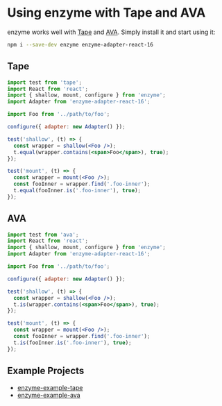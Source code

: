 # Using enzyme with Tape and AVA

enzyme works well with [Tape](https://github.com/substack/tape) and [AVA](https://github.com/avajs/ava).
Simply install it and start using it:

```bash
npm i --save-dev enzyme enzyme-adapter-react-16
```

## Tape

```jsx
import test from 'tape';
import React from 'react';
import { shallow, mount, configure } from 'enzyme';
import Adapter from 'enzyme-adapter-react-16';

import Foo from '../path/to/foo';

configure({ adapter: new Adapter() });

test('shallow', (t) => {
  const wrapper = shallow(<Foo />);
  t.equal(wrapper.contains(<span>Foo</span>), true);
});

test('mount', (t) => {
  const wrapper = mount(<Foo />);
  const fooInner = wrapper.find('.foo-inner');
  t.equal(fooInner.is('.foo-inner'), true);
});
```

## AVA


```jsx
import test from 'ava';
import React from 'react';
import { shallow, mount, configure } from 'enzyme';
import Adapter from 'enzyme-adapter-react-16';

import Foo from '../path/to/foo';

configure({ adapter: new Adapter() });

test('shallow', (t) => {
  const wrapper = shallow(<Foo />);
  t.is(wrapper.contains(<span>Foo</span>), true);
});

test('mount', (t) => {
  const wrapper = mount(<Foo />);
  const fooInner = wrapper.find('.foo-inner');
  t.is(fooInner.is('.foo-inner'), true);
});
```

## Example Projects

- [enzyme-example-tape](https://github.com/TaeKimJR/enzyme-example-tape)
- [enzyme-example-ava](https://github.com/mikenikles/enzyme-example-ava)
